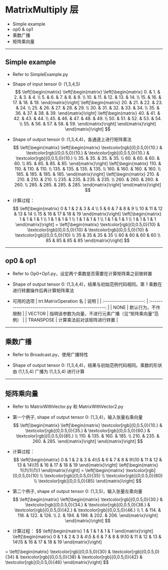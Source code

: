 # MatrixMultiply 层
+ Simple example
+ op0 & op1
+ 乘数广播
+ 矩阵乘向量

---
## Simple example
+ Refer to SimpleExample.py

+ Shape of input tensor 0: (1,3,4,5)
$$
\left[\begin{matrix}
    \left[\begin{matrix}
        \left[\begin{matrix}
             0. &  1. &  2. &  3. &  4. \\
             5. &  6. &  7. &  8. &  9. \\
            10. & 11. & 12. & 13. & 14. \\
            15. & 16. & 17. & 18. & 19.
        \end{matrix}\right]
        \left[\begin{matrix}
            20. & 21. & 22. & 23. & 24. \\
            25. & 26. & 27. & 28. & 29. \\
            30. & 31. & 32. & 33. & 34. \\
            35. & 36. & 37. & 38. & 39.
        \end{matrix}\right]
        \left[\begin{matrix}
            40. & 41. & 42. & 43. & 44. \\
            45. & 46. & 47. & 48. & 49. \\
            50. & 51. & 52. & 53. & 54. \\
            55. & 56. & 57. & 58. & 59.
        \end{matrix}\right]
    \end{matrix}\right]
\end{matrix}\right]
$$

+ Shape of output tensor 0: (1,3,4,4)，各通道上进行矩阵乘法
$$
\left[\begin{matrix}
    \left[\begin{matrix}
         \textcolor[rgb]{0,0.5,0}{10.} & \textcolor[rgb]{0,0.5,0}{10.} & \textcolor[rgb]{0,0.5,0}{10.} & \textcolor[rgb]{0,0.5,0}{10.} \\
         35. & 35. & 35. & 35. \\
         60. & 60. & 60. & 60. \\
         85. & 85. & 85. & 85.
    \end{matrix}\right]
    \left[\begin{matrix}
        110. & 110. & 110. & 110. \\
        135. & 135. & 135. & 135. \\
        160. & 160. & 160. & 160. \\
        185. & 185. & 185. & 185.
    \end{matrix}\right]
    \left[\begin{matrix}
        210. & 210. & 210. & 210. \\
        235. & 235. & 235. & 235. \\
        260. & 260. & 260. & 260. \\
        285. & 285. & 285. & 285.
    \end{matrix}\right]
\end{matrix}\right]
$$

+ 计算过程：
$$
\left[\begin{matrix}
  0 & 1 & 2 & 3 & 4 \\ 5 & 6 & 7 & 8 & 9 \\ 10 & 11 & 12 & 13 & 14 \\ 15 & 16 & 17 & 18 & 19
\end{matrix}\right]
\left[\begin{matrix}
  1 & 1 & 1 & 1 \\ 1 & 1 & 1 & 1 \\ 1 & 1 & 1 & 1 \\ 1 & 1 & 1 & 1 \\ 1 & 1 & 1 & 1
\end{matrix}\right]
=
\left[\begin{matrix}
  \textcolor[rgb]{0,0.5,0}{10} & \textcolor[rgb]{0,0.5,0}{10} & \textcolor[rgb]{0,0.5,0}{10} & \textcolor[rgb]{0,0.5,0}{10} \\ 35 & 35 & 35 & 35 \\ 60 & 60 & 60 & 60 \\ 85 & 85 & 85 & 85
\end{matrix}\right]
$$

---

## op0 & op1
+ Refer to Op0+Op1.py，设定两个乘数是否需要在计算矩阵乘之前做转置

+ Shape of output tensor 0: (1,3,4,4)，结果与初始范例代码相同。第 1 乘数在进行转置操作后再计算矩阵乘法

+ 可用的选项
| trt.MatrixOperation 名 |                          说明                          |
| :--------------------: | :----------------------------------------------------: |
|          NONE          |                   默认行为，不作限制                   |
|         VECTOR         | 指明该参数为向量，不进行元素广播（见“矩阵乘向量”范例） |
|       TRANSPOSE        |               计算乘法前对该矩阵进行转置               |

---

## 乘数广播
+ Refer to Broadcast.py，使用广播特性

+ Shape of output tensor 0: (1,3,4,4)，结果与初始范例代码相同。乘数的形状由 (1,1,5,4) 广播为 (1,3,5,4) 进行计算

---

## 矩阵乘向量
+ Refer to MatrixWithVector.py 和 MatrixWithVector2.py

+ 第一个例子, shape of output tensor 0: (1,3,4)，输入张量右乘向量
$$
\left[\begin{matrix}
    \left[\begin{matrix}
        \textcolor[rgb]{0,0.5,0}{10.} & \textcolor[rgb]{0,0.5,0}{35.} & \textcolor[rgb]{0,0.5,0}{60.} & \textcolor[rgb]{0,0.5,0}{85.} \\
        110. & 135. & 160. & 185. \\
        210. & 235. & 260. & 285.
    \end{matrix}\right]
\end{matrix}\right]
$$

+ 计算过程：
$$
\left[\begin{matrix}
  0 & 1 & 2 & 3 & 4\\5 & 6 & 7 & 8 & 9\\10 & 11 & 12 & 13 & 14\\15 & 16 & 17 & 18 & 19
\end{matrix}\right]
\left[\begin{matrix}
  1\\1\\1\\1\\1
\end{matrix}\right]
=
\left[\begin{matrix}
  \textcolor[rgb]{0,0.5,0}{10} \\ \textcolor[rgb]{0,0.5,0}{35} \\ \textcolor[rgb]{0,0.5,0}{60} \\ \textcolor[rgb]{0,0.5,0}{85}
\end{matrix}\right]
$$

+ 第二个例子, shape of output tensor 0: (1,3,5)，输入张量左乘向量
$$
\left[\begin{matrix}
    \left[\begin{matrix}
        \textcolor[rgb]{0,0.5,0}{30.} & \textcolor[rgb]{0,0.5,0}{34.} & \textcolor[rgb]{0,0.5,0}{38.} & \textcolor[rgb]{0,0.5,0}{42.} & \textcolor[rgb]{0,0.5,0}{46.} \\
        1.   & 114. & 118. & 122. & 126. \\
        2.   & 194. & 198. & 202. & 206.
    \end{matrix}\right]
\end{matrix}\right]
$$

+ 计算过程：
$$
\left[\begin{matrix}
  1 & 1 & 1 & 1 & 1
\end{matrix}\right]
\left[\begin{matrix}
  0 & 1 & 2 & 3 & 4\\5 & 6 & 7 & 8 & 9\\10 & 11 & 12 & 13 & 14\\15 & 16 & 17 & 18 & 19
\end{matrix}\right]

=
\left[\begin{matrix}
  \textcolor[rgb]{0,0.5,0}{30} & \textcolor[rgb]{0,0.5,0}{34} & \textcolor[rgb]{0,0.5,0}{38} & \textcolor[rgb]{0,0.5,0}{42} & \textcolor[rgb]{0,0.5,0}{46}
\end{matrix}\right]
$$